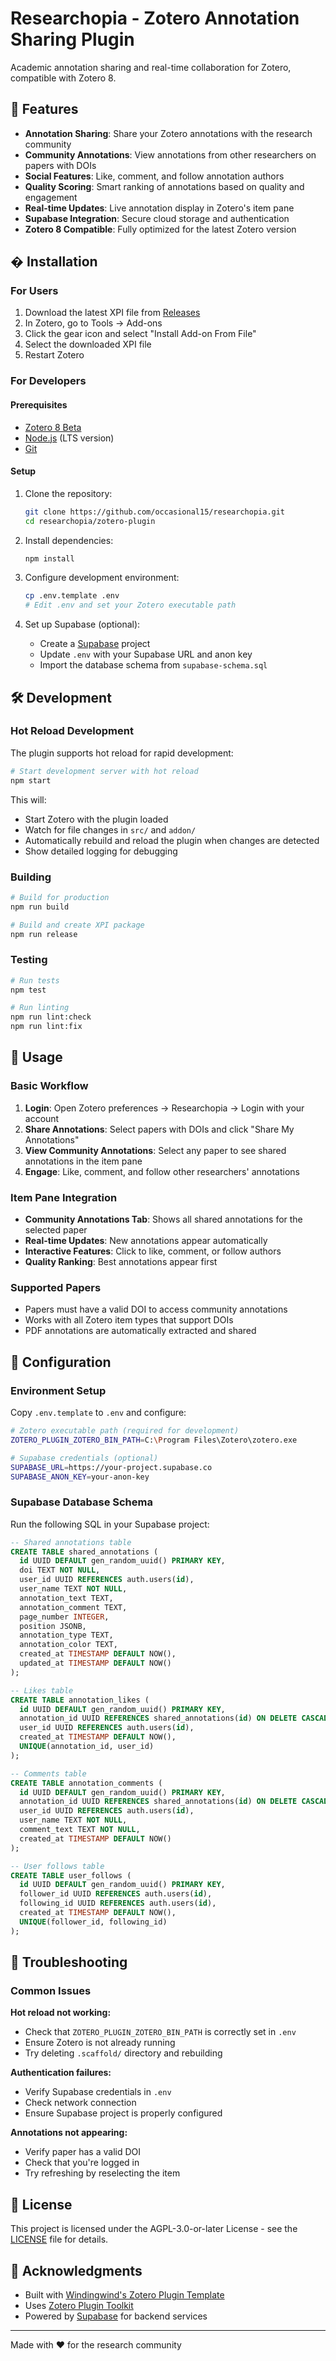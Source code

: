 # Researchopia - Zotero Annotation Sharing Plugin

Academic annotation sharing and real-time collaboration for Zotero, compatible with Zotero 8.

## 🚀 Features

- **Annotation Sharing**: Share your Zotero annotations with the research community
- **Community Annotations**: View annotations from other researchers on papers with DOIs
- **Social Features**: Like, comment, and follow annotation authors
- **Quality Scoring**: Smart ranking of annotations based on quality and engagement
- **Real-time Updates**: Live annotation display in Zotero's item pane
- **Supabase Integration**: Secure cloud storage and authentication
- **Zotero 8 Compatible**: Fully optimized for the latest Zotero version

## � Installation

### For Users

1. Download the latest XPI file from [Releases](https://github.com/occasional15/researchopia/releases)
2. In Zotero, go to Tools → Add-ons
3. Click the gear icon and select "Install Add-on From File"
4. Select the downloaded XPI file
5. Restart Zotero

### For Developers

#### Prerequisites

- [Zotero 8 Beta](https://www.zotero.org/support/beta_builds)
- [Node.js](https://nodejs.org/) (LTS version)
- [Git](https://git-scm.com/)

#### Setup

1. Clone the repository:
   ```bash
   git clone https://github.com/occasional15/researchopia.git
   cd researchopia/zotero-plugin
   ```

2. Install dependencies:
   ```bash
   npm install
   ```

3. Configure development environment:
   ```bash
   cp .env.template .env
   # Edit .env and set your Zotero executable path
   ```

4. Set up Supabase (optional):
   - Create a [Supabase](https://supabase.com) project
   - Update `.env` with your Supabase URL and anon key
   - Import the database schema from `supabase-schema.sql`

## 🛠 Development

### Hot Reload Development

The plugin supports hot reload for rapid development:

```bash
# Start development server with hot reload
npm start
```

This will:
- Start Zotero with the plugin loaded
- Watch for file changes in `src/` and `addon/`
- Automatically rebuild and reload the plugin when changes are detected
- Show detailed logging for debugging

### Building

```bash
# Build for production
npm run build

# Build and create XPI package
npm run release
```

### Testing

```bash
# Run tests
npm test

# Run linting
npm run lint:check
npm run lint:fix
```

## 🎯 Usage

### Basic Workflow

1. **Login**: Open Zotero preferences → Researchopia → Login with your account
2. **Share Annotations**: Select papers with DOIs and click "Share My Annotations"
3. **View Community Annotations**: Select any paper to see shared annotations in the item pane
4. **Engage**: Like, comment, and follow other researchers' annotations

### Item Pane Integration

- **Community Annotations Tab**: Shows all shared annotations for the selected paper
- **Real-time Updates**: New annotations appear automatically
- **Interactive Features**: Click to like, comment, or follow authors
- **Quality Ranking**: Best annotations appear first

### Supported Papers

- Papers must have a valid DOI to access community annotations
- Works with all Zotero item types that support DOIs
- PDF annotations are automatically extracted and shared

## 🔧 Configuration

### Environment Setup

Copy `.env.template` to `.env` and configure:

```bash
# Zotero executable path (required for development)
ZOTERO_PLUGIN_ZOTERO_BIN_PATH=C:\Program Files\Zotero\zotero.exe

# Supabase credentials (optional)
SUPABASE_URL=https://your-project.supabase.co
SUPABASE_ANON_KEY=your-anon-key
```

### Supabase Database Schema

Run the following SQL in your Supabase project:

```sql
-- Shared annotations table
CREATE TABLE shared_annotations (
  id UUID DEFAULT gen_random_uuid() PRIMARY KEY,
  doi TEXT NOT NULL,
  user_id UUID REFERENCES auth.users(id),
  user_name TEXT NOT NULL,
  annotation_text TEXT,
  annotation_comment TEXT,
  page_number INTEGER,
  position JSONB,
  annotation_type TEXT,
  annotation_color TEXT,
  created_at TIMESTAMP DEFAULT NOW(),
  updated_at TIMESTAMP DEFAULT NOW()
);

-- Likes table
CREATE TABLE annotation_likes (
  id UUID DEFAULT gen_random_uuid() PRIMARY KEY,
  annotation_id UUID REFERENCES shared_annotations(id) ON DELETE CASCADE,
  user_id UUID REFERENCES auth.users(id),
  created_at TIMESTAMP DEFAULT NOW(),
  UNIQUE(annotation_id, user_id)
);

-- Comments table
CREATE TABLE annotation_comments (
  id UUID DEFAULT gen_random_uuid() PRIMARY KEY,
  annotation_id UUID REFERENCES shared_annotations(id) ON DELETE CASCADE,
  user_id UUID REFERENCES auth.users(id),
  user_name TEXT NOT NULL,
  comment_text TEXT NOT NULL,
  created_at TIMESTAMP DEFAULT NOW()
);

-- User follows table
CREATE TABLE user_follows (
  id UUID DEFAULT gen_random_uuid() PRIMARY KEY,
  follower_id UUID REFERENCES auth.users(id),
  following_id UUID REFERENCES auth.users(id),
  created_at TIMESTAMP DEFAULT NOW(),
  UNIQUE(follower_id, following_id)
);
```

## 🐛 Troubleshooting

### Common Issues

**Hot reload not working:**
- Check that `ZOTERO_PLUGIN_ZOTERO_BIN_PATH` is correctly set in `.env`
- Ensure Zotero is not already running
- Try deleting `.scaffold/` directory and rebuilding

**Authentication failures:**
- Verify Supabase credentials in `.env`
- Check network connection
- Ensure Supabase project is properly configured

**Annotations not appearing:**
- Verify paper has a valid DOI
- Check that you're logged in
- Try refreshing by reselecting the item

## 📄 License

This project is licensed under the AGPL-3.0-or-later License - see the [LICENSE](LICENSE) file for details.

## 🙏 Acknowledgments

- Built with [Windingwind's Zotero Plugin Template](https://github.com/windingwind/zotero-plugin-template)
- Uses [Zotero Plugin Toolkit](https://github.com/windingwind/zotero-plugin-toolkit)
- Powered by [Supabase](https://supabase.com) for backend services

---

Made with ❤️ for the research community

